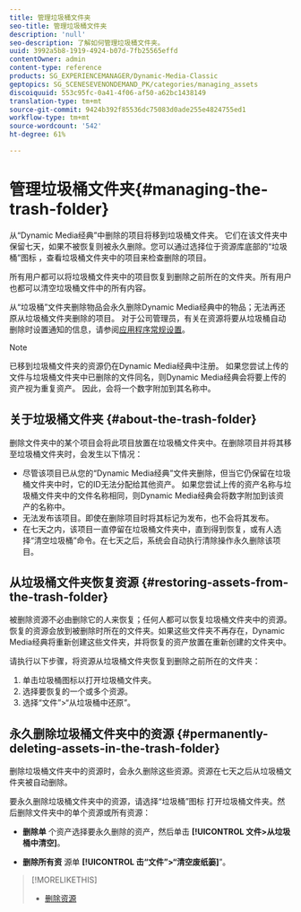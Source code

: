 ```yaml
---
title: 管理垃圾桶文件夹
seo-title: 管理垃圾桶文件夹
description: 'null'
seo-description: 了解如何管理垃圾桶文件夹。
uuid: 3992a5b8-1919-4924-b07d-7fb25565effd
contentOwner: admin
content-type: reference
products: SG_EXPERIENCEMANAGER/Dynamic-Media-Classic
geptopics: SG_SCENESEVENONDEMAND_PK/categories/managing_assets
discoiquuid: 553c95fc-0a41-4f06-af50-a62bc1438149
translation-type: tm+mt
source-git-commit: 9424b392f85536dc75083d0ade255e4824755ed1
workflow-type: tm+mt
source-wordcount: '542'
ht-degree: 61%

---
```



# 管理垃圾桶文件夹{#managing-the-trash-folder}

从“Dynamic Media经典”中删除的项目将移到垃圾桶文件夹。 它们在该文件夹中保留七天，如果不被恢复则被永久删除。您可以通过选择位于资源库底部的“垃圾桶”图标 ，查看垃圾桶文件夹中的项目来检查删除的项目。

所有用户都可以将垃圾桶文件夹中的项目恢复到删除之前所在的文件夹。所有用户也都可以清空垃圾桶文件中的所有内容。

从“垃圾桶”文件夹删除物品会永久删除Dynamic Media经典中的物品；无法再还原从垃圾桶文件夹删除的项目。 对于公司管理员，有关在资源将要从垃圾桶自动删除时设置通知的信息，请参阅[应用程序常规设置](application-setup.md#general_settings)。

>[!NOTE]
>
>已移到垃圾桶文件夹的资源仍在Dynamic Media经典中注册。 如果您尝试上传的文件与垃圾桶文件夹中已删除的文件同名，则Dynamic Media经典会将要上传的资产视为重复资产。 因此，会将一个数字附加到其名称中。

## 关于垃圾桶文件夹 {#about-the-trash-folder}

删除文件夹中的某个项目会将此项目放置在垃圾桶文件夹中。在删除项目并将其移至垃圾桶文件夹时，会发生以下情况：

* 尽管该项目已从您的“Dynamic Media经典”文件夹删除，但当它仍保留在垃圾桶文件夹中时，它的ID无法分配给其他资产。 如果您尝试上传的资产名称与垃圾桶文件夹中的文件名称相同，则Dynamic Media经典会将数字附加到该资产的名称中。
* 无法发布该项目。即使在删除项目时将其标记为发布，也不会将其发布。
* 在七天之内，该项目一直停留在垃圾桶文件夹中，直到得到恢复，或有人选择“清空垃圾桶”命令。在七天之后，系统会自动执行清除操作永久删除该项目。

## 从垃圾桶文件夹恢复资源 {#restoring-assets-from-the-trash-folder}

被删除资源不必由删除它的人来恢复；任何人都可以恢复垃圾桶文件夹中的资源。恢复的资源会放到被删除时所在的文件夹。如果这些文件夹不再存在，Dynamic Media经典将重新创建这些文件夹，并将恢复的资产放置在重新创建的文件夹中。

请执行以下步骤，将资源从垃圾桶文件夹恢复到删除之前所在的文件夹：

1. 单击垃圾桶图标以打开垃圾桶文件夹。
1. 选择要恢复的一个或多个资源。
1. 选择“文件”>“从垃圾桶中还原”。

## 永久删除垃圾桶文件夹中的资源  {#permanently-deleting-assets-in-the-trash-folder}

删除垃圾桶文件夹中的资源时，会永久删除这些资源。资源在七天之后从垃圾桶文件夹被自动删除。

要永久删除垃圾桶文件夹中的资源，请选择“垃圾桶”图标  打开垃圾桶文件夹。然后删除文件夹中的单个资源或所有资源：

* **删除单** 个资产选择要永久删除的资产，然后单击 **[!UICONTROL 文件>从垃圾桶中清空]**。

* **删除所有资** 源单 **[!UICONTROL 击“文件”>“清空废纸篓]**”。

>[!MORELIKETHIS]
>
>* [删除资源](moving-renaming-deleting-assets.md#delete_assets)

